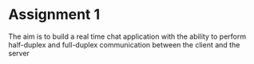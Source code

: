 # Assignment 1

The aim is to build a real time chat application with the ability to perform half-duplex and full-duplex communication between the client and the server

